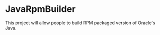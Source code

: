 JavaRpmBuilder
==============

This project will allow people to build RPM packaged version of Oracle's Java.